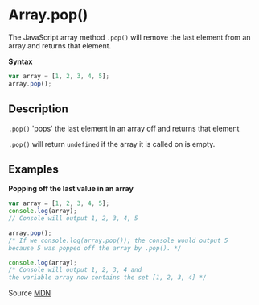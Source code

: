# Array.pop()

The JavaScript array method `.pop()` will remove the last element from an array and returns that element.

**Syntax**
```js
var array = [1, 2, 3, 4, 5];
array.pop();
```

## Description 

`.pop()` 'pops' the last element in an array off and returns that element

`.pop()` will return `undefined` if the array it is called on is empty.


## Examples

**Popping off the last value in an array**
```js
var array = [1, 2, 3, 4, 5];
console.log(array);
// Console will output 1, 2, 3, 4, 5

array.pop();
/* If we console.log(array.pop()); the console would output 5
because 5 was popped off the array by .pop(). */

console.log(array);
/* Console will output 1, 2, 3, 4 and 
the variable array now contains the set [1, 2, 3, 4] */

```


Source [MDN](https://developer.mozilla.org/en-US/docs/Web/JavaScript/Reference/Global_Objects/Array/pop)